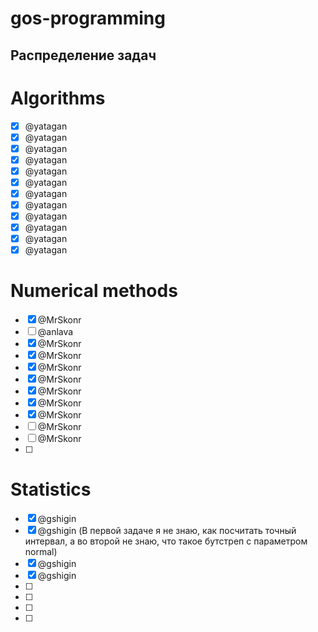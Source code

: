 # gos-programming
## Распределение задач

# Algorithms
- [x] @yatagan
- [x] @yatagan
- [x] @yatagan
- [x] @yatagan
- [x] @yatagan
- [x] @yatagan
- [x] @yatagan
- [x] @yatagan
- [x] @yatagan
- [x] @yatagan
- [x] @yatagan
- [x] @yatagan

# Numerical methods
- [x] @MrSkonr
- [ ] @anlava
- [x] @MrSkonr
- [x] @MrSkonr
- [x] @MrSkonr
- [x] @MrSkonr
- [x] @MrSkonr
- [x] @MrSkonr
- [x] @MrSkonr
- [ ] @MrSkonr
- [ ] @MrSkonr
- [ ]

# Statistics
- [x] @gshigin
- [x] @gshigin (В первой задаче я не знаю, как посчитать точный интервал, а во второй не знаю, что такое бутстреп с параметром normal)
- [x] @gshigin  
- [x] @gshigin 
- [ ] 
- [ ] 
- [ ] 
- [ ] 
